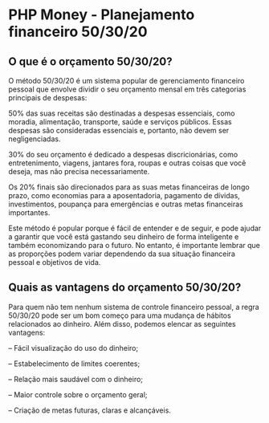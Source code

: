 # PHP Money - Planejamento financeiro 50/30/20

## **O que é o orçamento 50/30/20?**
O método 50/30/20 é um sistema popular de gerenciamento financeiro pessoal que envolve dividir o seu orçamento mensal em três categorias principais de despesas:

50% das suas receitas são destinadas a despesas essenciais, como moradia, alimentação, transporte, saúde e serviços públicos. Essas despesas são consideradas essenciais e, portanto, não devem ser negligenciadas.

30% do seu orçamento é dedicado a despesas discricionárias, como entretenimento, viagens, jantares fora, roupas e outras coisas que você deseja, mas não precisa necessariamente.

Os 20% finais são direcionados para as suas metas financeiras de longo prazo, como economias para a aposentadoria, pagamento de dívidas, investimentos, poupança para emergências e outras metas financeiras importantes.

Este método é popular porque é fácil de entender e de seguir, e pode ajudar a garantir que você está gastando seu dinheiro de forma inteligente e também economizando para o futuro. No entanto, é importante lembrar que as proporções podem variar dependendo da sua situação financeira pessoal e objetivos de vida.


## **Quais as vantagens do orçamento 50/30/20?**

Para quem não tem nenhum sistema de controle financeiro pessoal, a regra 50/30/20 pode ser um bom começo para uma mudança de hábitos relacionados ao dinheiro. Além disso, podemos elencar as seguintes vantagens:

– Fácil visualização do uso do dinheiro;

– Estabelecimento de limites coerentes;

– Relação mais saudável com o dinheiro;

– Maior controle sobre o orçamento geral;

– Criação de metas futuras, claras e alcançáveis.
